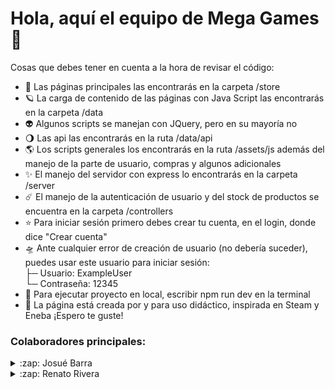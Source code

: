 # Hola, aquí el equipo de Mega Games 👋
Cosas que debes tener en cuenta a la hora de revisar el código:
- 🚀 Las páginas principales las encontrarás en la carpeta /store
- 🪐 La carga de contenido de las páginas con Java Script las encontrarás en la carpeta /data
- 👽 Algunos scripts se manejan con JQuery, pero en su mayoría no
- 🌖 Las api las encontrarás en la ruta /data/api
- 🌎 Los scripts generales los encontrarás en la ruta /assets/js además del manejo de la parte de usuario, compras y algunos adicionales
- ✨ El manejo del servidor con express lo encontrarás en la carpeta /server
- ☄️ El manejo de la autenticación de usuario y del stock de productos se encuentra en la carpeta /controllers
- ⭐️ Para iniciar sesión primero debes crear tu cuenta, en el login, donde dice "Crear cuenta"
- 🛸 Ante cualquier error de creación de usuario (no debería suceder), puedes usar este usuario para iniciar sesión:<br/>├─ Usuario: ExampleUser<br/>└─ Contraseña: 12345
- 🌠 Para ejecutar proyecto en local, escribir npm run dev en la terminal
- 🚀 La página está creada por y para uso didáctico, inspirada en Steam y Eneba ¡Espero te guste!

### Colaboradores principales:
<details>
  <summary>:zap: Josué Barra</summary>
  <img src="https://github-readme-stats.vercel.app/api?username=Vivekagent47&&show_icons=true&title_color=222222&icon_color=03A87C&text_color=333333&bg_color=ffffff">
</details>

<details>
  <summary>:zap: Renato Rivera</summary>
  <img src="https://github-readme-stats.vercel.app/api/top-langs/?username=Vivekagent47&layout=compact&bg_color=ffffff&text_color=333333">
</details>
